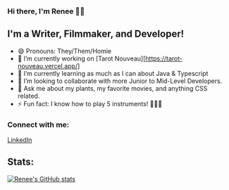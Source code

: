 ### Hi there, I'm Renee 🖖🏾
## I'm a Writer, Filmmaker, and Developer!
- 😄 Pronouns: They/Them/Homie
- 🔭 I’m currently working on [Tarot Nouveau][https://tarot-nouveau.vercel.app/]
- 🌱 I’m currently learning as much as I can about Java & Typescript
- 👯 I’m looking to collaborate with more Junior to Mid-Level Developers.
- 💬 Ask me about my plants, my favorite movies, and anything CSS related.
- ⚡ Fun fact: I know how to play 5 instruments! 🎸🥁🎻 
<!-- 


### Languages and Tools:


## Recent Activity:
<!--START_SECTION:activity--> 
<!--END_SECTION:activity -->
### Connect with me: 
[LinkedIn](https://www.linkedin.com/in/reneejvalentine)
## Stats:

[![Renee's GitHub stats](https://github-readme-stats.vercel.app/api?username=renjval12)](https://github.com/anuraghazra/github-readme-stats)

